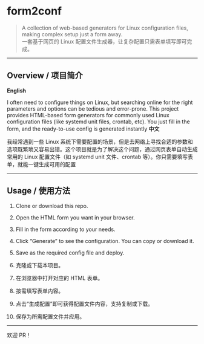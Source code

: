 # form2conf

> A collection of web-based generators for Linux configuration files, making complex setup just a form away.  
> 一套基于网页的 Linux 配置文件生成器，让复杂配置只需表单填写即可完成。

---

## Overview / 项目简介

**English**

I often need to configure things on Linux, but searching online for the right parameters and options can be tedious and error-prone. This project provides HTML-based form generators for commonly used Linux configuration files (like systemd unit files, crontab, etc). You just fill in the form, and the ready-to-use config is generated instantly
**中文**

我经常遇到一些 Linux 系统下需要配置的场景，但是去网络上寻找合适的参数和选项既繁琐又容易出错。这个项目就是为了解决这个问题，通过网页表单自动生成常用的 Linux 配置文件（如 systemd unit 文件、crontab 等）。你只需要填写表单，就能一键生成可用的配置

---

## Usage / 使用方法

1. Clone or download this repo.
2. Open the HTML form you want in your browser.
3. Fill in the form according to your needs.
4. Click “Generate” to see the configuration. You can copy or download it.
5. Save as the required config file and deploy.

1. 克隆或下载本项目。
2. 在浏览器中打开对应的 HTML 表单。
3. 按需填写表单内容。
4. 点击“生成配置”即可获得配置文件内容，支持复制或下载。
5. 保存为所需配置文件并应用。

---
欢迎 PR！



